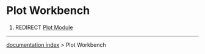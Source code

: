 # Plot Workbench
1.  REDIRECT [Plot Module](Plot_Module.md)

---
[documentation index](../README.md) > Plot Workbench
